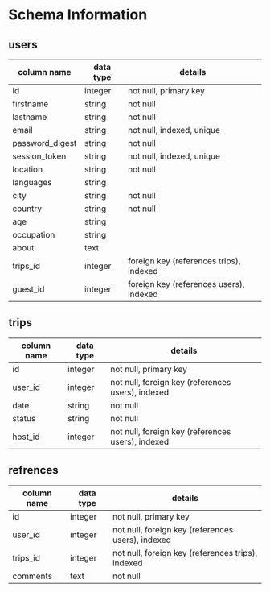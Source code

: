 # Schema Information

## users
column name     | data type | details
----------------|-----------|-----------------------
id              | integer   | not null, primary key
firstname       | string    | not null
lastname        | string    | not null
email           | string    | not null, indexed, unique
password_digest | string    | not null
session_token   | string    | not null, indexed, unique
location       | string    | not null
languages       | string    |
city            | string    | not null
country         | string    | not null
age             | string    |
occupation      | string    |
about           | text      |
trips_id        | integer   | foreign key (references trips), indexed
guest_id        | integer   | foreign key (references users), indexed

## trips
column name     | data type | details
----------------|-----------|-----------------------
id              | integer   | not null, primary key
user_id         | integer   | not null, foreign key (references users), indexed
date            | string    | not null
status          | string    | not null
host_id         | integer   | not null, foreign key (references users), indexed

## refrences
column name     | data type | details
----------------|-----------|-----------------------
id              | integer   | not null, primary key
user_id         | integer   | not null, foreign key (references users), indexed
trips_id        | integer   | not null, foreign key (references trips), indexed
comments        | text      | not null
